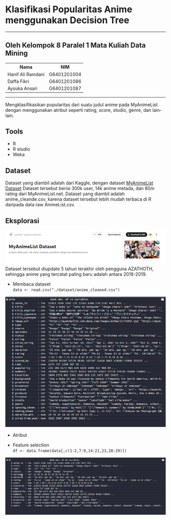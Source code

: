 # Klasifikasi Popularitas Anime menggunakan Decision Tree
---
## Oleh Kelompok 8 Paralel 1 Mata Kuliah Data Mining 
<table>
    <tr>
        <th>Nama</th>
        <th>NIM</th>
    </tr>
    <tr>
        <td>Hanif Ali Ramdani</td>
        <td>G6401201004</td>
    </tr>
    <tr>
        <td>Daffa Fikri</td>
        <td>G6401201086</td>
    </tr>
    <tr>
        <td>Aysuka Ansari</td>
        <td>G6401201087</td>
    </tr>
</table>

---

Mengklasifikasikan popularitas dari suatu judul anime pada MyAnimeList dengan menggunakan atribut seperti rating, score, studio, genre, dan lain-lain.

## Tools
- R
- R studio
- Weka

## Dataset
Dataset yang diambil adalah dari Kaggle, dengan dataset [MyAnimeList Dataset](https://www.kaggle.com/datasets/azathoth42/myanimelist)
Dataset tersebut berisi 300k user, 14k anime metada, dan 80m rating dari MyAnimeList.net.
Dataset yang diambil adalah anime_cleande.csv, karena dataset tersebut lebih mudah terbaca di R daripada data raw AnimeList.csv.

## Eksplorasi
![kaggle](/img/kaggle.png)
Dataset tersebut diupdate 5 tahun terakhir oleh pengguna AZATHOTH, sehingga anime yang tercatat paling baru adalah antara 2018-2019.

- Membaca dataset  
`data <- read.csv("./dataset/anime_cleaned.csv")`

![dataset](/img/r_read_data.png)

- Atribut

- Feature selection  
`df <- data.frame(data[,c(1:2,7:9,14:21,23,28:29)])`

![df](/img/df.png)

